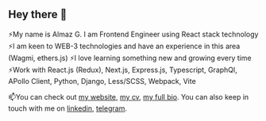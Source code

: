 ## Hey there 🖖

⚡My name is Almaz G. I am Frontend Engineer using React stack technology
⚡I am keen to WEB-3 technologies and have an experience in this area (Wagmi, ethers.js)
⚡I love learning something new and growing every time  
⚡Work with React.js (Redux), Next.js, Express.js, Typescript, GraphQl, APollo Client, Python, Django, Less/SCSS, Webpack, Vite

📫You can check out [my website](https://gabdulbaroff.github.io/), [my cv](https://docs.google.com/document/d/1vxM9GNAq9wu-zO-7EUazJBpIJcGaNNfRG5EzChKQ8Uw), [my full bio](https://github.com/gabdulbaroff). You can also keep in touch with me on [linkedin](https://www.linkedin.com/in/almaz-gabdulbarov-3706bb233/), [telegram](https://t.me/almazgabdulbarov).

